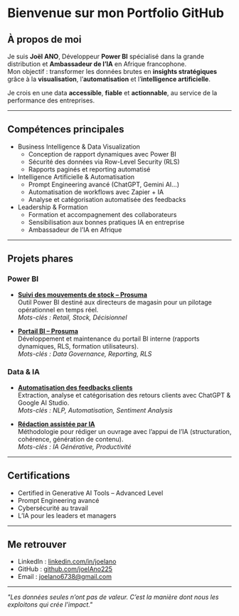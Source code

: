 # Bienvenue sur mon Portfolio GitHub

## À propos de moi
Je suis **Joël ANO**, Développeur **Power BI** spécialisé dans la grande distribution et **Ambassadeur de l’IA** en Afrique francophone.  
Mon objectif : transformer les données brutes en **insights stratégiques** grâce à la **visualisation**, l’**automatisation** et l’**intelligence artificielle**.  

Je crois en une data **accessible**, **fiable** et **actionnable**, au service de la performance des entreprises.

---

## Compétences principales
- Business Intelligence & Data Visualization
  - Conception de rapport dynamiques avec Power BI
  - Sécurité des données via Row-Level Security (RLS)
  - Rapports paginés et reporting automatisé
- Intelligence Artificielle & Automatisation
  - Prompt Engineering avancé (ChatGPT, Gemini AI…)
  - Automatisation de workflows avec Zapier + IA
  - Analyse et catégorisation automatisée des feedbacks
- Leadership & Formation
  - Formation et accompagnement des collaborateurs
  - Sensibilisation aux bonnes pratiques IA en entreprise
  - Ambassadeur de l’IA en Afrique

---

## Projets phares

### Power BI
- **[Suivi des mouvements de stock – Prosuma](https://github.com/joelAno225/PowerBI-Stock-Movement)**  
  Outil Power BI destiné aux directeurs de magasin pour un pilotage opérationnel en temps réel.  
  *Mots-clés : Retail, Stock, Décisionnel*

- **[Portail BI – Prosuma](https://github.com/joelAno225/BI-Portal)**  
  Développement et maintenance du portail BI interne (rapports dynamiques, RLS, formation utilisateurs).  
  *Mots-clés : Data Governance, Reporting, RLS*

### Data & IA
- **[Automatisation des feedbacks clients](https://github.com/joelAno225/AI-Feedback-Automation)**  
  Extraction, analyse et catégorisation des retours clients avec ChatGPT & Google AI Studio.  
  *Mots-clés : NLP, Automatisation, Sentiment Analysis*

- **[Rédaction assistée par IA](https://github.com/joelAno225/AI-Writing-Project)**  
  Méthodologie pour rédiger un ouvrage avec l’appui de l’IA (structuration, cohérence, génération de contenu).  
  *Mots-clés : IA Générative, Productivité*

---

## Certifications
- Certified in Generative AI Tools – Advanced Level  
- Prompt Engineering avancé  
- Cybersécurité au travail  
- L’IA pour les leaders et managers  

---

## Me retrouver
- LinkedIn : [linkedin.com/in/joelano](https://www.linkedin.com/in/joelano)  
- GitHub : [github.com/joelAno225](https://github.com/joelAno225)  
- Email : joelano6738@gmail.com  

---

*"Les données seules n’ont pas de valeur. C’est la manière dont nous les exploitons qui crée l’impact."*
